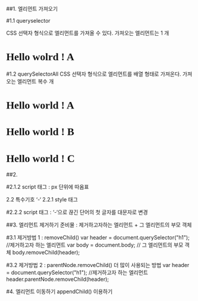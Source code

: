 ##1. 엘리먼트 가져오기

#1.1 queryselector

CSS 선택자 형식으로 엘리먼트를 가져올 수 있다.
가져오는 엘리먼트는 1 개

<h1 id="hello-a" className = "test"> Hello wolrd ! A </h1>

<script>

document.getElementById("hello-a")
= document.querySelector("#hello-a")

document.getElementsByTagName("h1")
= document.querySelector("h1")

document.getElementsbyClassName("test")
= document.querySelector(".test");

</script>

#1.2 querySelectorAll
CSS 선택자 형식으로 엘리먼트를 배열 형태로 가져온다.
가져오는 엘리먼트 복수 개

<h1> Hello world ! A </h1>
<h1> Hello world ! B </h1>
<h1> Hello world ! C </h1>

<script>

var arr = document.querySelectorAll("h1");

for (var i=0; i<arr.length; i++){
	arr[i].style.color = "red";
}

</script>

##2. <style> vs <script>
Script 태그 안에서 스타일 속성을 사용할 때 몇가지 규칙이 있음.

#2.1 pixel
#2.1.1 style 태그

<style>
h1{

height : 10px;

}
</style>

#2.1.2 script 태그 : px 단위에 따옴표

<script>

var header = document.querySelector("h1");
header.height = "10px"

</script>
2.2 특수기호 ‘-‘
2.2.1 style 태그

<style>
h1{

font-family : 'sans-serif';

}
</style>

#2.2.2 script 태그 : ‘-‘으로 끊긴 단어의 첫 글자를 대문자로 변경

<script>

var header = document.querySelector("h1");
header.fontFamily = "sans-serif";
header.backgroundImage
header.boxSizing
header.listStyle
...

</script>

##3. 엘리먼트 제거하기
준비물 : 제거하고자하는 엘리먼트 + 그 엘리먼트의 부모 객체

#3.1 제거방법 1 : removeChild()
var header = document.querySelector("h1");	//제거하고자 하는 엘리먼트
var body = document.body;	// 그 엘리먼트의 부모 객체
body.removeChild(header);

#3.2 제거방법 2 : parentNode.removeChild()
더 많이 사용되는 방법
var header = document.querySelector("h1");	//제거하고자 하는 엘리먼트
header.parentNode.removeChild(header);

#4. 엘리먼트 이동하기
appendChild() 이용하기
